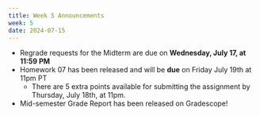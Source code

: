 ```yaml
---
title: Week 5 Announcements
week: 5
date: 2024-07-15
---
```


* Regrade requests for the Midterm are due on **Wednesday, July 17, at 11:59 PM**
* Homework 07 has been released and will be **due** on Friday July 19th at 11pm PT
   * There are 5 extra points available for submitting the assignment by Thursday, July 18th, at 11pm.
* Mid-semester Grade Report has been released on Gradescope!
